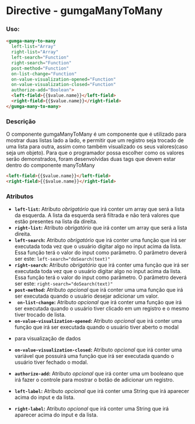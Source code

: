 # Directive - gumgaManyToMany

### Uso:
```html
<gumga-many-to-many
  left-list="Array"
  right-list="Array"
  left-search="Function"
  right-search="Function"
  post-method="Function"
  on-list-change="Function"
  on-value-visualization-opened="Function"
  on-value-visualization-closed="Function"
  authorize-add="Boolean">
  <left-field>{{$value.name}}</left-field>
  <right-field>{{$value.name}}</right-field>
</gumga-many-to-many>
```

### Descrição
O componente gumgaManyToMany é um componente que é utilizado para mostrar duas listas lado a lado, e permitir que um registro seja trocado de uma lista para outra,
assim como também visualizado os seus valores(caso seja um objeto).
Para que o programador possa escolher como os valores serão demonstrados, foram desenvolvidas duas tags que devem estar dentro do componente manyToMany
```html
<left-field>{{$value.name}}</left-field>
<right-field>{{$value.name}}</right-field>
```

### Atributos

- **`left-list`:** Atributo *obrigatório* que irá conter um array que será a lista da esquerda. A lista da esquerda será filtrada e não terá valores que estão presentes na lista da direita.
- **`right-list`:** Atributo *obrigatório* que irá conter um array que será a lista direita.
- **`left-search`:** Atributo *obrigatório* que irá conter uma função que irá ser executada toda vez que o usuário digitar algo no input acima da lista. Essa função terá o valor do input como parâmetro. O parâmetro deverá ser este: `left-search="doSearch(text)"`
- **`right-search`:** Atributo *obrigatório* que irá conter uma função que irá ser executada toda vez que o usuário digitar algo no input acima da lista. Essa função terá o valor do input como parâmetro. O parâmetro deverá ser este: `right-search="doSearch(text)"`
- **`post-method`:**  Atributo *opcional* que irá conter uma  uma função que irá ser executada quando o usuário desejar adicionar um valor.
- **` on-list-change`:** Atributo *opcional* que irá conter uma função que irá ser executada quando o usuário tiver clicado em um registro e o mesmo tiver trocado de lista.
- **`on-value-visualization-opened`:** Atributo *opcional* que irá conter uma função que irá ser executada quando o usuário tiver aberto o modal
* para visualização de dados
- **`on-value-visualization-closed`:** Atributo *opcional* que irá conter uma variável que possuirá uma função que irá ser executada quando o usuário tiver fechado o modal.
- **`authorize-add`:** Atributo *opcional* que irá conter uma um booleano que irá fazer o controle para mostrar o botão de adicionar um registro.

- **`left-label`:** Atributo *opcional* que irá conter uma String que irá aparecer acima do input e da lista.
- **`right-label`:** Atributo *opcional* que irá conter uma String que irá aparecer acima do input e da lista.

